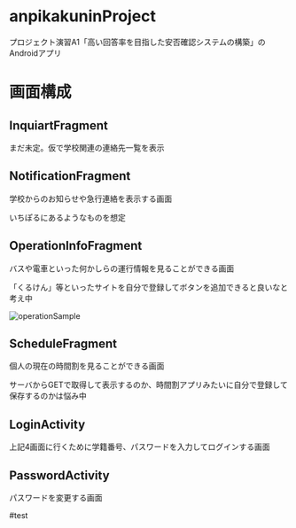# anpikakuninProject
プロジェクト演習A1「高い回答率を目指した安否確認システムの構築」のAndroidアプリ

# 画面構成
## InquiartFragment
まだ未定。仮で学校関連の連絡先一覧を表示

## NotificationFragment
学校からのお知らせや急行連絡を表示する画面

いちぽるにあるようなものを想定

## OperationInfoFragment
バスや電車といった何かしらの運行情報を見ることができる画面

「くるけん」等といったサイトを自分で登録してボタンを追加できると良いなと考え中

![operationSample](https://user-images.githubusercontent.com/94427199/202617932-63d3889b-c024-4440-9504-eebcc52dcd40.png)

## ScheduleFragment
個人の現在の時間割を見ることができる画面

サーバからGETで取得して表示するのか、時間割アプリみたいに自分で登録して保存するのかは悩み中

## LoginActivity
上記4画面に行くために学籍番号、パスワードを入力してログインする画面

## PasswordActivity
パスワードを変更する画面

#test